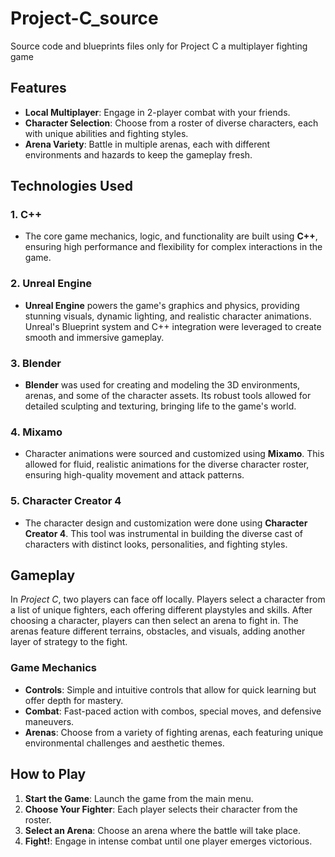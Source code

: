 # Project-C_source
 Source code and blueprints files only for Project C a multiplayer fighting game

## Features

- **Local Multiplayer**: Engage in 2-player combat with your friends.
- **Character Selection**: Choose from a roster of diverse characters, each with unique abilities and fighting styles.
- **Arena Variety**: Battle in multiple arenas, each with different environments and hazards to keep the gameplay fresh.

## Technologies Used

### 1. C++
- The core game mechanics, logic, and functionality are built using **C++**, ensuring high performance and flexibility for complex interactions in the game.

### 2. Unreal Engine
- **Unreal Engine** powers the game's graphics and physics, providing stunning visuals, dynamic lighting, and realistic character animations. Unreal's Blueprint system and C++ integration were leveraged to create smooth and immersive gameplay.

### 3. Blender
- **Blender** was used for creating and modeling the 3D environments, arenas, and some of the character assets. Its robust tools allowed for detailed sculpting and texturing, bringing life to the game's world.

### 4. Mixamo
- Character animations were sourced and customized using **Mixamo**. This allowed for fluid, realistic animations for the diverse character roster, ensuring high-quality movement and attack patterns.

### 5. Character Creator 4
- The character design and customization were done using **Character Creator 4**. This tool was instrumental in building the diverse cast of characters with distinct looks, personalities, and fighting styles.

## Gameplay

In *Project C*, two players can face off locally. Players select a character from a list of unique fighters, each offering different playstyles and skills. After choosing a character, players can then select an arena to fight in. The arenas feature different terrains, obstacles, and visuals, adding another layer of strategy to the fight.

### Game Mechanics

- **Controls**: Simple and intuitive controls that allow for quick learning but offer depth for mastery.
- **Combat**: Fast-paced action with combos, special moves, and defensive maneuvers.
- **Arenas**: Choose from a variety of fighting arenas, each featuring unique environmental challenges and aesthetic themes.

## How to Play

1. **Start the Game**: Launch the game from the main menu.
2. **Choose Your Fighter**: Each player selects their character from the roster.
3. **Select an Arena**: Choose an arena where the battle will take place.
4. **Fight!**: Engage in intense combat until one player emerges victorious.

